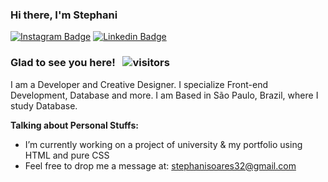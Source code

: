 ### Hi there, I'm Stephani

[![Instagram Badge](https://img.shields.io/badge/-Instagram-e4405f?style=flat-square&logo=Instagram&logoColor=white&color=lightgray)](https://instagram.com/stessada_?utm_medium=copy_link)
[![Linkedin Badge](https://img.shields.io/badge/-LinkedIn-0e76a8?style=flat-square&logo=Linkedin&logoColor=white&color=green)](https://www.linkedin.com/in/stephani-soares)

### Glad to see you here! &nbsp; ![visitors](https://visitor-badge.glitch.me/badge?page_id=stephani-sj&left_color=gray&right_color=yellow)



I am a Developer and Creative Designer. I specialize Front-end Development, Database and more.
I am Based in São Paulo, Brazil, where I study Database.

**Talking about Personal Stuffs:**

- I’m currently working on a project of university & my portfolio using HTML and pure CSS
- Feel free to drop me a message at: stephanisoares32@gmail.com


